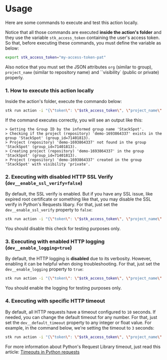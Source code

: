 # Usage

Here are some commands to execute and test this action locally.

Notice that all those commands are executed **inside the action's folder** and they use the variable `stk_access_token` containing the user's access token. So that, before executing these commands, you must define the variable as below:

```sh
export stk_access_token="my-access-token-pat"
```

Also notice that you must set the JSON attributes `org` (similar to group), `project_name` (similar to repository name) and ``visibility` (public or private) properly.

### 1. How to execute this action locally

Inside the action's folder, execute the commando below:

```sh
stk run action -i "{\"token\": \"$stk_access_token\", \"project_name\": \"demo-$(date +%s)\", \"group_name\": \"stackspot\", \"visibility\": \"private\"}" --non-interactive .
```

If the command executes correctly, you will see an output like this:

```
> Getting the Group ID by the informed group name 'StackSpot'.
> Checking if the project (repository) 'demo-1693864337' exists in the group 'StackSpot' (group_id=71401813).
> Project (repository) 'demo-1693864337' not found in the group 'StackSpot' (group_id=71401813).
> Creating project (repository) 'demo-1693864337' in the group 'StackSpot' (group_id=71401813).
> Project (repository) 'demo-1693864337' created in the group 'StackSpot' with visibility 'private'.
```

### 2. Executing with disabled HTTP SSL Verify (`dev__enable_ssl_verify=false`)

By default, the SSL verify is enabled. But if you have any SSL issue, like expired root certificate or something like that, you may disable the SSL verify in Python's Requests libary. For that, just set the `dev__enable_ssl_verify` property to `false`:

```sh
stk run action -i "{\"token\": \"$stk_access_token\", \"project_name\": \"demo-$(date +%s)\", \"group_name\": \"stackspot\", \"visibility\": \"private\", \"dev__enable_ssl_verify\": false}" --non-interactive .
```

You should disable this check for testing purposes only.

### 3. Executing with enabled HTTP logging (`dev__enable_logging=true`)

By default, the HTTP logging is **disabled** due to its verbosity. However, enabling it can be helpful when doing troubleshooting. For that, just set the `dev__enable_logging` property to `true`:

```sh
stk run action -i "{\"token\": \"$stk_access_token\", \"project_name\": \"demo-$(date +%s)\", \"group_name\": \"stackspot\", \"visibility\": \"private\", \"dev__enable_logging\": true}" --non-interactive .
```

You should enable the logging for testing purposes only.

### 4. Executing with specific HTTP timeout

By default, all HTTP requests have a timeout configured to `10` seconds. If needed, you can change the default timeout for any number. For that, just set the `dev__default_timeout` property to any integer or float value. For example, in the command below, we're setting the timeout to `3` seconds:

```sh
stk run action -i "{\"token\": \"$stk_access_token\", \"project_name\": \"demo-$(date +%s)\", \"group_name\": \"stackspot\", \"visibility\": \"private\", \"dev__default_timeout\": 3}" --non-interactive .
```

For more information about Python's Request Library timeout, just read this article: [Timeouts in Python requests](https://datagy.io/python-requests-timeouts/)